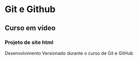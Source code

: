 # Git e Github

## Curso em vídeo

### Projeto de site html

Desenvolvimento Versionado durante o curso de Git e GitHub
